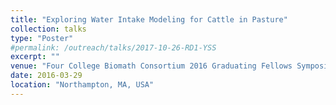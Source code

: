 ```yaml
---
title: "Exploring Water Intake Modeling for Cattle in Pasture"
collection: talks
type: "Poster"
#permalink: /outreach/talks/2017-10-26-RD1-YSS
excerpt: ""
venue: "Four College Biomath Consortium 2016 Graduating Fellows Symposium, Smith College"
date: 2016-03-29
location: "Northampton, MA, USA"
---
```

